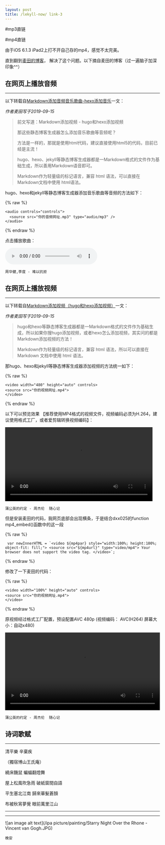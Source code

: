 ```yaml
---
layout: post
title: /lekyll-now/ link-3
---
```


#mp3直链

#mp4直链

由于iOS 6.1.3 iPad2上打不开自己存的mp4，感觉不太完美。

直到翻到[麦田的博客](http://www.maitianblog.com/)， 解决了这个问题。以下摘自麦田的博客（过一遍脑子加深印象^^）

## 在网页上播放音频 ##
----

以下转载自[Markdown添加音频音乐歌曲-hexo添加音乐](http://www.maitianblog.com/markdown-audio.html)一文：

_作者麦田写于2019-09-15_

>前文写道：Markdown添加视频 - hugo和hexo添加视频
>
>那这些静态博客生成器怎么添加音乐歌曲等音频呢？
>
>方法是一样的，那就是使用html代码，建议直接使用html5的代码，目前已经是主流！
>
>hugo、hexo、jekyll等静态博客生成器都是一Markdown格式的文件作为基础生成，所以善用Markdown语音即可。
>
>Markdown作为轻量级的标记语言，兼容 html 语法，可以直接在Markdown文档中使用 html语法。

hugo、hexo和jekyll等静态博客生成器添加音乐歌曲等音频的方法如下：

{% raw %}

```liquid
<audio controls="controls">
  <source src="你的音频网址.mp3" type="audio/mp3" />
</audio>
```

{% endraw %}

点击播放歌曲：

<audio controls="controls">
  <source src="https://raw.githubusercontent.com/startadaywithasmile/startadaywithasmile.github.io/master/ipa%20picture/5/%E5%91%A8%E5%8D%8E%E5%81%A5%2C%E6%9D%8E%E5%BA%A6%20-%20%E9%9A%BE%E4%BB%A5%E6%8A%97%E6%8B%92.mp3" type="audio/mp3" />
</audio>

`周华健,李度 - 难以抗拒`

## 在网页上播放视频 ##
----

以下转载自[Markdown添加视频（hugo和hexo添加视频）](http://www.maitianblog.com/markdown-video.html)一文：

_作者麦田写于2019-09-15_

>hugo和hexo等静态博客生成器都是一Markdown格式的文件作为基础生成，所以如果你搜hugo添加视频，或者hexo怎么添加视频，其实问的都是Markdown添加视频的方法！
>
>Markdown作为轻量级的标记语言，兼容 html 语法，所以可以直接在 Markdown 文档中使用 html 语法。

那hugo、hexo和jekyll等静态博客生成器添加视频的方法统一如下：

{% raw %}

```liquid
<video width="480" height="auto" controls>
<source src="你的视频网址.mp4">
</video>
```

{% endraw %}

以下可以预览效果 【推荐使用MP4格式的视频文件，视频编码必须为H.264，建议使用格式工厂，或者爱剪辑转换视频编码】：

<video width="480" height="auto" controls>
<source src="https://raw.githubusercontent.com/startadaywithasmile/startadaywithasmile.github.io/master/ipa%20picture/5/%E8%92%B2%E5%85%AC%E8%8B%B1%E7%9A%84%E7%BA%A6%E5%AE%9A%20-%20%E5%91%A8%E6%9D%B0%E4%BC%A6.mp4">
</video>

`蒲公英的约定 - 周杰伦  随心记`

但是安装麦田的代码，我网页底部会出现横条，于是结合dxx025的function mp4_embed()函数中的这一段 

{% raw %}

```liquid
 var newInnerHTML = `<video ${mp4par} style="width:100%; height:100%; object-fit: fill;"> <source src="${mp4url}" type="video/mp4"> Your browser does not support the video tag. </video>`;
```

{% endraw %}

修改了一下麦田的代码：

{% raw %}

```liquid
<video width="100%" height="auto" controls>
<source src="你的视频网址.mp4">
</video>
```

{% endraw %}

原视频经过格式工厂配置，预设配置AVC 480p (视频编码： AVC(H264) 屏幕大小：自动x480)

<video width="100%" height="auto" controls>
<source src="https://raw.githubusercontent.com/startadaywithasmile/startadaywithasmile.github.io/master/ipa%20picture/5/%E8%92%B2%E5%85%AC%E8%8B%B1%E7%9A%84%E7%BA%A6%E5%AE%9A%20-%20%E5%91%A8%E6%9D%B0%E4%BC%A6.mp4">
</video>

`蒲公英的约定 - 周杰伦  随心记`

## 诗词歌赋 ##
----

清平樂 辛棄疾

（獨宿博山王氏庵）

繞床饑鼠 蝙蝠翻燈舞

屋上松風吹急雨 破紙窗間自語



平生塞北江南 歸來華髮蒼顏

布被秋宵夢覺 眼前萬里江山

----
----

![an image alt text](/ipa picture/painting/Starry Night Over the Rhone - Vincent van Gogh.JPG)

`晚安`
